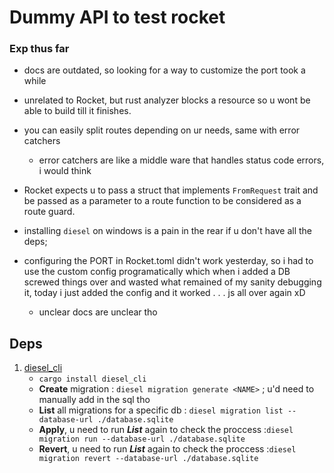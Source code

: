 # Dummy API to test rocket

### Exp thus far

- docs are outdated, so looking for a way to customize the port took a while
- unrelated to Rocket, but rust analyzer blocks a resource so u wont be able to build till it finishes.

- you can easily split routes depending on ur needs, same with error catchers
  - error catchers are like a middle ware that handles status code errors, i would think

- Rocket expects u to pass a struct that implements `FromRequest` trait and be passed as a parameter to a route function to be considered as a route guard.

- installing `diesel` on windows is a pain in the rear if u don't have all the deps;

- configuring the PORT in Rocket.toml didn't work yesterday, so i had to use the custom config programatically which when i added a DB screwed things over and wasted what remained of my sanity debugging it, today i just added the config and it worked . . . js all over again xD
  - unclear docs are unclear tho

## Deps
1. [diesel_cli](https://crates.io/crates/diesel_cli) 
   - `cargo install diesel_cli`
   - **Create** migration : `diesel migration generate <NAME>` ; u'd need to manually add in the sql tho
   - **List** all migrations for a specific db : `diesel migration list --database-url ./database.sqlite`
   - **Apply**, u need to run ***List*** again to check the proccess :`diesel migration run --database-url ./database.sqlite`
   - **Revert**, u need to run ***List*** again to check the proccess :`diesel migration revert --database-url ./database.sqlite`
